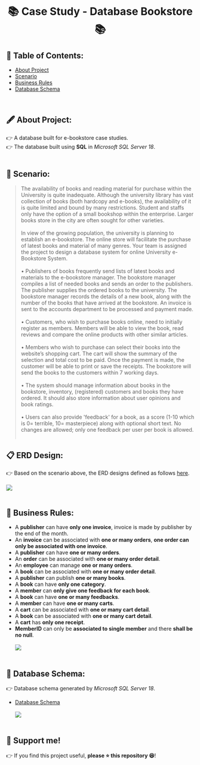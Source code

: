 <h1 align="center"> 📚 Case Study - Database Bookstore 📚 </h1>

## 📃 Table of Contents:
  - [About Project](#-about-project)
  - [Scenario](#-scenario)
  - [Business Rules](#-business-rules)
   - [Database Schema](#-database-schema)
<br>


## 🖋 About Project:
👉 A database built for e-bookstore case studies. <br>
👉 The database built using **SQL** in _Microsoft SQL Server 18_. <br><br>


## 🧾 Scenario:
> The availability of books and reading material for purchase within the University is quite inadequate. Although the university library has vast collection of books (both hardcopy and e-books), the availability of it is quite limited and bound by many restrictions. Student and staffs only have the option of a small bookshop within the enterprise. Larger books store in the city are often sought for other varieties. <br><br>
In view of the growing population, the university is planning to establish an e-bookstore. The online store will facilitate the purchase of latest books and material of many genres. Your team is assigned the project to design a database system for online University e-Bookstore System. <br><br>
•	Publishers of books frequently send lists of latest books and materials to the e-bookstore manager. The bookstore manager compiles a list of needed books and sends an order to the publishers. The publisher supplies the ordered books to the university. The bookstore manager records the details of a new book, along with the number of the books that have arrived at the bookstore. An invoice is sent to the accounts department to be processed and payment made. <br><br>
•	Customers, who wish to purchase books online, need to initially register as members. Members will be able to view the book, read reviews and compare the online products with other similar articles. <br><br>
•	Members who wish to purchase can select their books into the website’s shopping cart. The cart will show the summary of the selection and total cost to be paid. Once the payment is made, the customer will be able to print or save the receipts. The bookstore will send the books to the customers within 7 working days. <br><br>
•	The system should manage information about books in the bookstore, inventory, (registered) customers and books they have ordered. It should also store information about user opinions and book ratings. <br><br>
•	Users can also provide 'feedback' for a book, as a score (1-10 which is 0= terrible, 10= masterpiece) along with optional short text. No changes are allowed; only one feedback per user per book is allowed.
<br><br>


## 📋 ERD Design:
👉 Based on the scenario above, the ERD designs defined as follows [here](link).
<br><br>
[![](https://img.shields.io/badge/back%20to%20top-%E2%86%A9-blue)](#-table-of-contents)
<br><br>


## 📑 Business Rules:
- A **publisher** can have **only one invoice**, invoice is made by publisher by the end of the month.
- An **invoice** can be associated with **one or many orders**, **one order can only be associated with one invoice**.
- A **publisher** can have **one or many orders**.
- An **order** can be associated with **one or many order detail**.
- An **employee** can manage **one or many orders**.
- A **book** can be associated with **one or many order detail**.
- A **publisher** can publish **one or many books**.
- A **book** can have **only one category**.
- A **member** can **only give one feedback for each book**.
- A **book** can have **one or many feedbacks**.
- A **member** can have **one or many carts**.
- A **cart** can be associated with **one or many cart detail**.
- A **book** can be associated with **one or many cart detail**.
- A **cart** has **only one receipt**.
- **MemberID** can only be **associated to single member** and there **shall be no null**.
<br><br>
[![](https://img.shields.io/badge/back%20to%20top-%E2%86%A9-blue)](#-table-of-contents)
<br><br>

## 📝 Database Schema:
👉 Database schema generated by _Microsoft SQL Server 18_.
*   [Database Schema](link)
<br><br>
[![](https://img.shields.io/badge/back%20to%20top-%E2%86%A9-blue)](#-table-of-contents)
<br><br>

## 🙌 Support me!

👉 If you find this project useful, **please ⭐ this repository 😆**!
